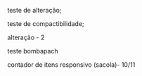 teste de alteração;

teste de compactibilidade;

alteração - 2

teste bombapach

contador de itens responsivo (sacola)- 10/11